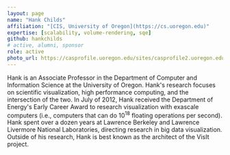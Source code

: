 ```yaml
---
layout: page
name: "Hank Childs"
affiliation: "[CIS, University of Oregon](https://cs.uoregon.edu)"
expertise: [scalability, volume-rendering, sqe]
github: hankchilds
# active, alumni, sponsor
role: active
photo_url: https://casprofile.uoregon.edu/sites/casprofile2.uoregon.edu/files/picture-3790.jpg
---
```

Hank is an Associate Professor in the Department of Computer and Information Science at the University of Oregon. Hank's research focuses on scientific visualization, high performance computing, and the intersection of the two. In July of 2012, Hank received the Department of Energy's Early Career Award to research visualization with exascale computers (i.e., computers that can do 10<sup>18</sup> floating operations per second). Hank spent over a dozen years at Lawrence Berkeley and Lawrence Livermore National Laboratories, directing research in big data visualization. Outside of his research, Hank is best known as the architect of the VisIt project.
